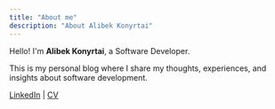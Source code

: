 ```yaml
---
title: "About me"
description: "About Alibek Konyrtai"
---
```


Hello! I'm **Alibek Konyrtai**, a Software Developer.

This is my personal blog where I share my thoughts, experiences, and insights about software development.

[LinkedIn](https://linkedin.com/in/your-profile) | [CV](/cv.pdf)
